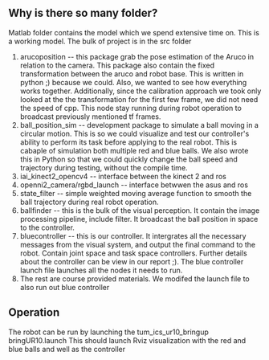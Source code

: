 ## Why is there so many folder? 
Matlab folder contains the model which we spend extensive time on. This is a working model. 
The bulk of project is in the src folder 
1. arucoposition -- this package grab the pose estimation of the Aruco in relation to the camera. This package also contain the fixed transformation between the aruco and robot base. This is written in python ;) because we could. Also, we wanted to see how everything works together. Additionally, since the calibration approach we took only looked at the the transformation for the first few frame, we did not need the speed of cpp. This node stay running during robot operation to broadcast previously mentioned tf frames. 
2. ball_position_sim -- development package to simulate a ball moving in a circular motion. This is so we could visualize and test our controller's ability to perform its task before applying to the real robot. This is cabaple of simulation both multiple red and blue balls. We also wrote this in Python so that we could quickly change the ball speed and trajectory during testing, without the compile time. 
3. iai_kinect2_opencv4 -- interface between the kinect 2 and ros 
4. openni2_camera/rgbd_launch -- interface betwwen the asus and ros
5. state_filter -- simple weighted moving average function to smooth the ball trajectory during real robot operation. 
6. ballfinder -- this is the bulk of the visual perception. It contain the image processing pipeline, include filter. It broadcast the ball position in space to the controller. 
7. bluecontroller -- this is our controller. It intergrates all the necessary messages from the visual system, and output the final command to the robot. Contain joint space and task space controllers. Further details about the controller can be view in our report ;). The blue controller launch file launches all the nodes it needs to run. 
8. The rest are course provided materials. We modifed the launch file to also run out blue controller

## Operation 
The robot can be run by launching the tum_ics_ur10_bringup bringUR10.launch 
This should launch Rviz visualization with the red and blue balls and well as the controller 
